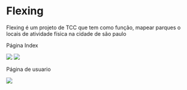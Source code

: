 # Flexing
Flexing é um projeto de TCC que tem como função, mapear parques o locais de atividade física na cidade de são paulo

Página Index

<img src="https://i.imgur.com/wYIpR10.jpeg"/>
<img src="https://i.imgur.com/d7Esnt8.jpg"/>


Página de usuario

<img src="https://i.imgur.com/6Moi1YO.jpg"/>
